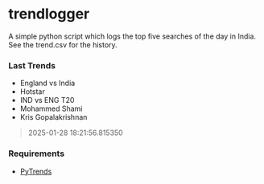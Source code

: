 # trendlogger
A simple python script which logs the top five searches of the day in India.<br>See the trend.csv for the history.<br>

<!-- Last Trends -->
### Last Trends
* England vs India
* Hotstar
* IND vs ENG T20
* Mohammed Shami
* Kris Gopalakrishnan
> 2025-01-28 18:21:56.815350

<!-- Requirements -->
### Requirements
* [PyTrends](https://github.com/dreyco676/pytrends)
